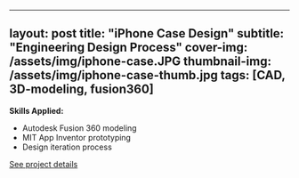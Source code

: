 
---
layout: post
title: "iPhone Case Design"
subtitle: "Engineering Design Process"
cover-img: /assets/img/iphone-case.JPG
thumbnail-img: /assets/img/iphone-case-thumb.jpg
tags: [CAD, 3D-modeling, fusion360]
---

**Skills Applied:**  
- Autodesk Fusion 360 modeling  
- MIT App Inventor prototyping  
- Design iteration process  

[See project details](https://persone3.msu.domains/portfolio/project-2/)
